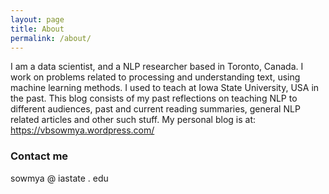 ```yaml
---
layout: page
title: About
permalink: /about/
---
```


I am a data scientist, and a NLP researcher based in Toronto, Canada. I work on problems related to processing and understanding text, using machine learning methods. I used to teach at Iowa State University, USA in the past. This blog consists of my past reflections on teaching NLP to different audiences, past and current reading summaries, general NLP related articles and other such stuff. My personal blog is at: https://vbsowmya.wordpress.com/ 

### Contact me

sowmya @ iastate . edu
